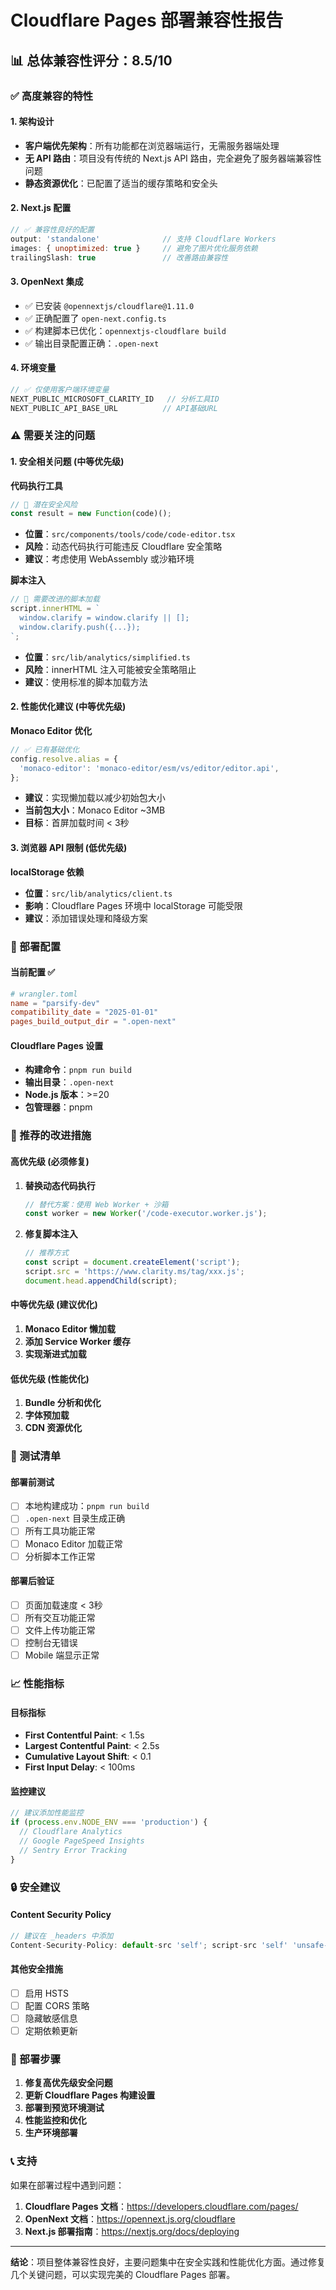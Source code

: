 # Cloudflare Pages 部署兼容性报告

## 📊 总体兼容性评分：8.5/10

### ✅ 高度兼容的特性

#### 1. **架构设计**
- **客户端优先架构**：所有功能都在浏览器端运行，无需服务器端处理
- **无 API 路由**：项目没有传统的 Next.js API 路由，完全避免了服务器端兼容性问题
- **静态资源优化**：已配置了适当的缓存策略和安全头

#### 2. **Next.js 配置**
```javascript
// ✅ 兼容性良好的配置
output: 'standalone'              // 支持 Cloudflare Workers
images: { unoptimized: true }     // 避免了图片优化服务依赖
trailingSlash: true               // 改善路由兼容性
```

#### 3. **OpenNext 集成**
- ✅ 已安装 `@opennextjs/cloudflare@1.11.0`
- ✅ 正确配置了 `open-next.config.ts`
- ✅ 构建脚本已优化：`opennextjs-cloudflare build`
- ✅ 输出目录配置正确：`.open-next`

#### 4. **环境变量**
```javascript
// ✅ 仅使用客户端环境变量
NEXT_PUBLIC_MICROSOFT_CLARITY_ID   // 分析工具ID
NEXT_PUBLIC_API_BASE_URL          // API基础URL
```

### ⚠️ 需要关注的问题

#### 1. **安全相关问题** (中等优先级)

**代码执行工具**
```javascript
// 🚨 潜在安全风险
const result = new Function(code)();
```
- **位置**：`src/components/tools/code/code-editor.tsx`
- **风险**：动态代码执行可能违反 Cloudflare 安全策略
- **建议**：考虑使用 WebAssembly 或沙箱环境

**脚本注入**
```javascript
// 🚨 需要改进的脚本加载
script.innerHTML = `
  window.clarify = window.clarify || [];
  window.clarify.push({...});
`;
```
- **位置**：`src/lib/analytics/simplified.ts`
- **风险**：innerHTML 注入可能被安全策略阻止
- **建议**：使用标准的脚本加载方法

#### 2. **性能优化建议** (中等优先级)

**Monaco Editor 优化**
```javascript
// ✅ 已有基础优化
config.resolve.alias = {
  'monaco-editor': 'monaco-editor/esm/vs/editor/editor.api',
};
```
- **建议**：实现懒加载以减少初始包大小
- **当前包大小**：Monaco Editor ~3MB
- **目标**：首屏加载时间 < 3秒

#### 3. **浏览器 API 限制** (低优先级)

**localStorage 依赖**
- **位置**：`src/lib/analytics/client.ts`
- **影响**：Cloudflare Pages 环境中 localStorage 可能受限
- **建议**：添加错误处理和降级方案

### 🔧 部署配置

#### 当前配置 ✅
```toml
# wrangler.toml
name = "parsify-dev"
compatibility_date = "2025-01-01"
pages_build_output_dir = ".open-next"
```

#### Cloudflare Pages 设置
- **构建命令**：`pnpm run build`
- **输出目录**：`.open-next`
- **Node.js 版本**：>=20
- **包管理器**：pnpm

### 📝 推荐的改进措施

#### 高优先级 (必须修复)
1. **替换动态代码执行**
   ```javascript
   // 替代方案：使用 Web Worker + 沙箱
   const worker = new Worker('/code-executor.worker.js');
   ```

2. **修复脚本注入**
   ```javascript
   // 推荐方式
   const script = document.createElement('script');
   script.src = 'https://www.clarity.ms/tag/xxx.js';
   document.head.appendChild(script);
   ```

#### 中等优先级 (建议优化)
1. **Monaco Editor 懒加载**
2. **添加 Service Worker 缓存**
3. **实现渐进式加载**

#### 低优先级 (性能优化)
1. **Bundle 分析和优化**
2. **字体预加载**
3. **CDN 资源优化**

### 🧪 测试清单

#### 部署前测试
- [ ] 本地构建成功：`pnpm run build`
- [ ] `.open-next` 目录生成正确
- [ ] 所有工具功能正常
- [ ] Monaco Editor 加载正常
- [ ] 分析脚本工作正常

#### 部署后验证
- [ ] 页面加载速度 < 3秒
- [ ] 所有交互功能正常
- [ ] 文件上传功能正常
- [ ] 控制台无错误
- [ ] Mobile 端显示正常

### 📈 性能指标

#### 目标指标
- **First Contentful Paint**: < 1.5s
- **Largest Contentful Paint**: < 2.5s
- **Cumulative Layout Shift**: < 0.1
- **First Input Delay**: < 100ms

#### 监控建议
```javascript
// 建议添加性能监控
if (process.env.NODE_ENV === 'production') {
  // Cloudflare Analytics
  // Google PageSpeed Insights
  // Sentry Error Tracking
}
```

### 🔒 安全建议

#### Content Security Policy
```javascript
// 建议在 _headers 中添加
Content-Security-Policy: default-src 'self'; script-src 'self' 'unsafe-inline' https://www.clarity.ms; style-src 'self' 'unsafe-inline';
```

#### 其他安全措施
- [ ] 启用 HSTS
- [ ] 配置 CORS 策略
- [ ] 隐藏敏感信息
- [ ] 定期依赖更新

### 🚀 部署步骤

1. **修复高优先级安全问题**
2. **更新 Cloudflare Pages 构建设置**
3. **部署到预览环境测试**
4. **性能监控和优化**
5. **生产环境部署**

### 📞 支持

如果在部署过程中遇到问题：

1. **Cloudflare Pages 文档**：https://developers.cloudflare.com/pages/
2. **OpenNext 文档**：https://opennext.js.org/cloudflare
3. **Next.js 部署指南**：https://nextjs.org/docs/deploying

---

**结论**：项目整体兼容性良好，主要问题集中在安全实践和性能优化方面。通过修复几个关键问题，可以实现完美的 Cloudflare Pages 部署。